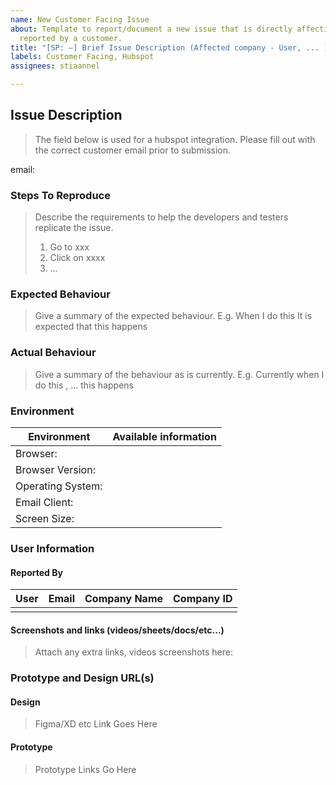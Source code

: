 ```yaml
---
name: New Customer Facing Issue
about: Template to report/document a new issue that is directly affecting or has been
  reported by a customer.
title: "[SP: —] Brief Issue Description (Affected company - User, ... )"
labels: Customer Facing, Hubspot
assignees: stiaannel

---
```


## Issue Description
> The field below is used for a hubspot integration. Please fill out with the correct customer email prior to submission.

email: 

### Steps To Reproduce
> Describe the requirements to help the developers and testers replicate the issue.
> 1. Go to xxx
> 2. Click on xxxx
> 3. …

### Expected Behaviour
> Give a summary of the expected behaviour. E.g. When I do this It is expected that this happens

### Actual Behaviour
> Give a summary of the behaviour as is currently. E.g. Currently when I do this , … this happens

### Environment
| Environment | Available information |
| --- | --- |
| Browser: |  |
| Browser Version: |  |
| Operating System: |  |
| Email Client: |  |
| Screen Size: |  |

### User Information
#### Reported By
<!-- | Ghost User | ghost@ignite.net | Ignite(Test) | 781 | -->
| User | Email | Company Name | Company ID |
| --- | --- | --- | --- |
|  |  |  |  |

#### Screenshots and links (videos/sheets/docs/etc…)
> Attach any extra links, videos screenshots here:

### Prototype and Design URL(s)

#### Design
> Figma/XD etc Link Goes Here

#### Prototype
> Prototype Links Go Here
